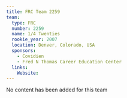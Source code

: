 ```yaml
---
title: FRC Team 2259
team:
  type: FRC
  number: 2259
  name: 1/4 Twenties
  rookie_year: 2007
  location: Denver, Colorado, USA
  sponsors:
    - Covidien
    - Fred N Thomas Career Education Center
  links:
    Website: 
---
```

No content has been added for this team